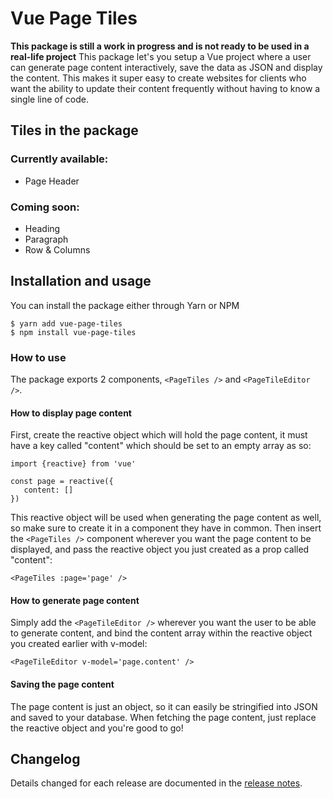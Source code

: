 # Vue Page Tiles

**This package is still a work in progress and is not ready to be used in a real-life project**
This package let's you setup a Vue project where a user can generate page content interactively, save the data as JSON and display the content. This makes it super easy to create websites for clients who want the ability to update their content frequently without having to know a single line of code.

## Tiles in the package

### Currently available:

- Page Header

### Coming soon:

- Heading
- Paragraph
- Row & Columns

## Installation and usage

You can install the package either through Yarn or NPM

```
$ yarn add vue-page-tiles
$ npm install vue-page-tiles
```

### How to use

The package exports 2 components, `<PageTiles />` and `<PageTileEditor />`.

#### How to display page content

First, create the reactive object which will hold the page content, it must have a key called "content" which should be set to an empty array as so:

```
import {reactive} from 'vue'

const page = reactive({
   content: []
})
```

This reactive object will be used when generating the page content as well, so make sure to create it in a component they have in common.
Then insert the `<PageTiles />` component wherever you want the page content to be displayed, and pass the reactive object you just created as a prop called "content":

```
<PageTiles :page='page' />
```

#### How to generate page content

Simply add the `<PageTileEditor />` wherever you want the user to be able to generate content, and bind the content array within the reactive object you created earlier with v-model:

```
<PageTileEditor v-model='page.content' />
```

#### Saving the page content

The page content is just an object, so it can easily be stringified into JSON and saved to your database. When fetching the page content, just replace the reactive object and you're good to go!

## Changelog

Details changed for each release are documented in the [release notes](https://github.com/dsilvaevje99/vue-page-tiles/releases/).
